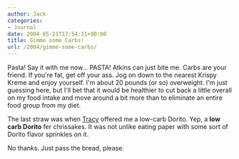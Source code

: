 ```yaml
---
author: Jack
categories:
- Journal
date: 2004-05-21T17:54:11+00:00
title: Gimme some Carbs!
url: /2004/gimme-some-carbs/
---
```


Pasta! Say it with me now&#8230; PASTA! Atkins can just bite me. Carbs are your friend. If you're fat, get off your ass. Jog on down to the nearest Krispy Kreme and enjoy yourself. I'm about 20 pounds (or so) overweight. I'm just guessing here, but I'll bet that it would be healthier to cut back a little overall on my food intake and move around a bit more than to eliminate an entire food group from my diet.

The last straw was when [Tracy][1] offered me a low-carb Dorito. Yep, a **low carb Dorito** fer chrissakes. It was not unlike eating paper with some sort of Dorito flavor sprinkles on it.

No thanks. Just pass the bread, please.

 [1]: http://www.sistercat.com/